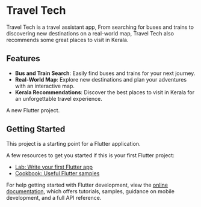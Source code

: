 # Travel Tech
Travel Tech is a travel assistant app, From searching for buses and trains to discovering new destinations on a real-world map, Travel Tech also recommends some great places to visit in Kerala.

## Features

- **Bus and Train Search**: Easily find buses and trains for your next journey.
- **Real-World Map**: Explore new destinations and plan your adventures with an interactive map.
- **Kerala Recommendations**: Discover the best places to visit in Kerala for an unforgettable travel experience.




A new Flutter project.

## Getting Started

This project is a starting point for a Flutter application.

A few resources to get you started if this is your first Flutter project:

- [Lab: Write your first Flutter app](https://docs.flutter.dev/get-started/codelab)
- [Cookbook: Useful Flutter samples](https://docs.flutter.dev/cookbook)

For help getting started with Flutter development, view the
[online documentation](https://docs.flutter.dev/), which offers tutorials,
samples, guidance on mobile development, and a full API reference.

